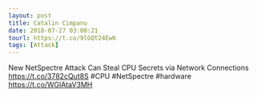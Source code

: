 ```yaml
---
layout: post
title: Catalin Cimpanu
date: 2018-07-27 03:00:21
tourl: https://t.co/9lGQt24Ew6
tags: [Attack]
---
```

New NetSpectre Attack Can Steal CPU Secrets via Network Connections https://t.co/3782cQut8S #CPU #NetSpectre #hardware https://t.co/WGlAtaV3MH